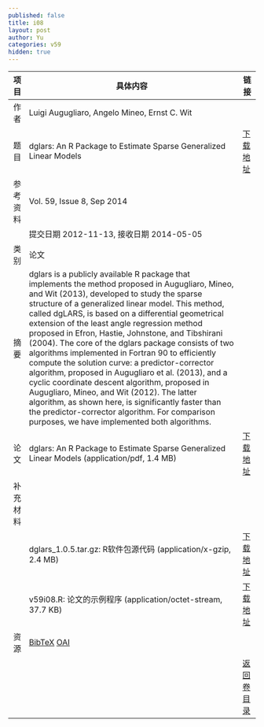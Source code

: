 ```yaml
---
published: false
title: i08
layout: post
author: Yu
categories: v59
hidden: true
---
```


| 项目 | 具体内容 | 链接 |
|---:|---|---|
| 作者 | Luigi Augugliaro, Angelo Mineo, Ernst C. Wit| |
| 题目 |dglars: An R Package to Estimate Sparse Generalized Linear Models | [下载地址](http://www.jstatsoft.org/v59/i08/paper) |
| 参考资料 |Vol. 59, Issue 8, Sep 2014 | |
| | 提交日期 2012-11-13, 接收日期 2014-05-05| | 
| 类别 | 论文| |
| 摘要 | dglars is a publicly available R package that implements the method proposed in Augugliaro, Mineo, and Wit (2013), developed to study the sparse structure of a generalized linear model. This method, called dgLARS, is based on a differential geometrical extension of the least angle regression method proposed in Efron, Hastie, Johnstone, and Tibshirani (2004). The core of the dglars package consists of two algorithms implemented in Fortran 90 to efficiently compute the solution curve: a predictor-corrector algorithm, proposed in Augugliaro et al. (2013), and a cyclic coordinate descent algorithm, proposed in Augugliaro, Mineo, and Wit (2012). The latter algorithm, as shown here, is significantly faster than the predictor-corrector algorithm. For comparison purposes, we have implemented both algorithms.| |
| 论文 | dglars: An R Package to Estimate Sparse Generalized Linear Models  (application/pdf, 1.4 MB)| [下载地址](http://www.jstatsoft.org/v59/i08/paper) |
| 补充材料 | | |
| |dglars_1.0.5.tar.gz: R软件包源代码  (application/x-gzip, 2.4 MB)|  [下载地址](http://www.jstatsoft.org/v59/i08/supp/1) |
| |v59i08.R:            论文的示例程序  (application/octet-stream, 37.7 KB)|  [下载地址](http://www.jstatsoft.org/v59/i08/supp/2) |
| 资源 | [BibTeX](http://www.jstatsoft.org/v59/i08/bibtex) [OAI](http://www.jstatsoft.org/oai?verb=GetRecord&identifier=oai.jstatsoft/v59/i08&prefix=oai_dc)| |
| |  | [返回卷目录]({{site.baseurl}}/volume/v59.html) |